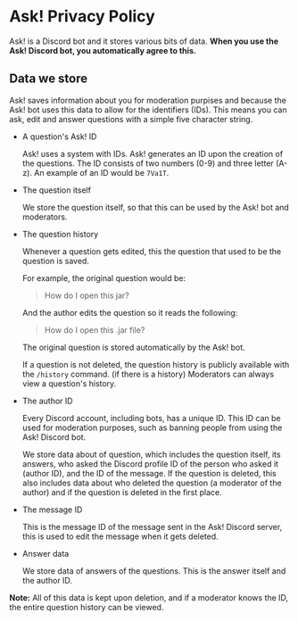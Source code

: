 # Ask! Privacy Policy

Ask! is a Discord bot and it stores various bits of data. **When you use the Ask! Discord bot, you automatically agree to this.**

## Data we store

Ask! saves information about you for moderation purpises and because the Ask! bot uses this data to allow for the identifiers (IDs). This means you can ask, edit and answer questions with a simple five character string.

- A question's Ask! ID

	Ask! uses a system with IDs. Ask! generates an ID upon the creation of the questions. The ID consists of two numbers (0-9) and three letter (A-z). An example of an ID would be `7Va1T`.

- The question itself

	We store the question itself, so that this can be used by the Ask! bot and moderators.

- The question history

	Whenever a question gets edited, this the question that used to be the question is saved. 
	
	For example, the original question would be:
	> How do I open this jar?
	
	And the author edits the question so it reads the following:
	> How do I open this .jar file?

	The original question is stored automatically by the Ask! bot.

	If a question is not deleted, the question history is publicly available with the `/history` command. (if there is a history) Moderators can always view a question's history.

- The author ID

	Every Discord account, including bots, has a unique ID. This ID can be used for moderation purposes, such as banning people from using the Ask! Discord bot.

	We store data about of question, which includes the question itself, its answers, who asked the Discord profile ID of the person who asked it (author ID), and the ID of the message. If the question is deleted, this also includes data about who deleted the question (a moderator of the author) and if the question is deleted in the first place.

- The message ID

	This is the message ID of the message sent in the Ask! Discord server, this is used to edit the message when it gets deleted.

- Answer data

	We store data of answers of the questions. This is the answer itself and the author ID.

**Note:** All of this data is kept upon deletion, and if a moderator knows the ID, the entire question history can be viewed.
